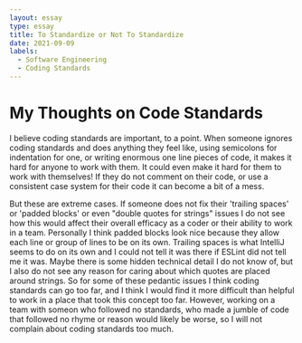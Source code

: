```yaml
---
layout: essay
type: essay
title: To Standardize or Not To Standardize
date: 2021-09-09
labels:
  - Software Engineering
  - Coding Standards
---
```


# My Thoughts on Code Standards

  I believe coding standards are important, to a point. When someone ignores coding standards and does anything they feel like, using semicolons for indentation for one, or writing enormous one line pieces of code, it makes it hard for anyone to work with them. It could even make it hard for them to work with themselves! If they do not comment on their code, or use a consistent case system for their code it can become a bit of a mess. 
  
  But these are extreme cases. If someone does not fix their 'trailing spaces' or 'padded blocks' or even "double quotes for strings" issues I do not see how this would affect their overall efficacy as a coder or their ability to work in a team. Personally I think padded blocks look nice because they allow each line or group of lines to be on its own. Trailing spaces is what IntelliJ seems to do on its own and I could not tell it was there if ESLint did not tell me it was. Maybe there is some hidden technical detail I do not know of, but I also do not see any reason for caring about which quotes are placed around strings. So for some of these pedantic issues I think coding standards can go too far, and I think I would find it more difficult than helpful to work in a place that took this concept too far. However, working on a team with someon who followed no standards, who made a jumble of code that followed no rhyme or reason would likely be worse, so I will not complain about coding standards too much.
  

